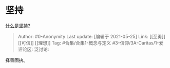 # 坚持
[什么是坚持?](https://www.zhihu.com/question/321283219/answer/1366693461)

> Author: #0-Anonymity
> Last update: [编辑于 2021-05-25]
> Link: [[至勇]] [[可信]] [[理想]]
> Tag: #合集/合集1-概念与定义 #3-信仰/3A-Caritas/1-爱
> 评论区:
> 泛讨论:

择善固执。
